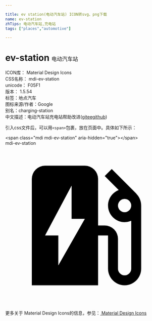 ```yaml
---

title: ev station(电动汽车站) ICON转svg、png下载
name: ev-station
zhTips: 电动汽车站,充电站
tags: ["places","automotive"]

---
```


# ev-station  <small style="font-size: 60%;font-weight: 100">电动汽车站</small>


<div class="detail-page">
<p>
<span>
ICON库：
<span class="badge-secondary badge">Material Design Icons</span> 
</span>
<br/>
<span>
CSS名称：
<span class="badge-secondary badge">mdi-ev-station</span> 
</span>
<br/>
<span>
unicode：
<span class="badge-secondary badge">F05F1</span> 
<copy-btn content='F05F1' btn-title=""></copy-btn>
<copy-btn :content='String.fromCodePoint(parseInt("F05F1", 16))' btn-title="复制U"></copy-btn>
</span>
<br/>
<span>
版本：
<span class="badge-secondary badge">1.5.54</span> 
</span><br/><span>标签：<span class="badge-light badge"><router-link to="/tags/places.html">地点</router-link></span><span class="badge-light badge"><router-link to="/tags/automotive.html">汽车</router-link></span></span>
<br/>
<span>图标来源/作者：<span class="badge-light badge">Google</span></span> 
<br/>
<span>别名：<span class="badge-light badge">charging-station</span></span><br/><span class="zh-detail">中文描述：<span class="badge-primary badge">电动汽车站</span><span class="badge-primary badge">充电站</span><span class="help-link"><span>帮助改进</span>(<a href="https://gitee.com/liuwave/icon-helper/edit/master/json/material/ev-station.json" target="_blank" rel="noopener noreferrer">gitee</a><a href="https://github.com/liuwave/icon-helper/edit/master/json/material/ev-station.json" target="_blank" rel="noopener noreferrer">github</a></span>)</span><br/>
</p>
</div>
<div class="alert alert-dark">
  <i class="mdi mdi-ev-station mdi-48px"></i>
  <i class="mdi mdi-ev-station mdi-36px"></i>
  <i class="mdi mdi-ev-station mdi-24px"></i>
  <i class="mdi mdi-ev-station mdi-18px"></i>
</div>
<div>
  <p>引入css文件后，可以用<code>&lt;span&gt;</code>包裹，放在页面中。具体如下所示：    
  </p>
  <div class="alert alert-primary" style="font-size: 14px">
    &lt;span class="mdi mdi-ev-station" aria-hidden="true"&gt;&lt;/span&gt;
    <copy-btn content='<span class="mdi mdi-ev-station" aria-hidden="true"></span>'></copy-btn>
  </div>
  <div class="alert alert-secondary">
    <i class="mdi mdi-ev-station"
    style="font-size: 24px"
    aria-hidden="true"></i> mdi-ev-station
    <copy-btn content="mdi-ev-station" btn-title="复制图标名称"></copy-btn>
  </div>
</div>
<div id="svg" class="svg-wrap">
<svg xmlns="http://www.w3.org/2000/svg" viewBox="0 0 24 24"><path d="M19.77,7.23L19.78,7.22L16.06,3.5L15,4.56L17.11,6.67C16.17,7.03 15.5,7.93 15.5,9A2.5,2.5 0 0,0 18,11.5C18.36,11.5 18.69,11.42 19,11.29V18.5A1,1 0 0,1 18,19.5A1,1 0 0,1 17,18.5V14A2,2 0 0,0 15,12H14V5A2,2 0 0,0 12,3H6A2,2 0 0,0 4,5V21H14V13.5H15.5V18.5A2.5,2.5 0 0,0 18,21A2.5,2.5 0 0,0 20.5,18.5V9C20.5,8.31 20.22,7.68 19.77,7.23M18,10A1,1 0 0,1 17,9A1,1 0 0,1 18,8A1,1 0 0,1 19,9A1,1 0 0,1 18,10M8,18V13.5H6L10,6V11H12L8,18Z" /></svg>
</div>
<detail full-name='mdi-ev-station'></detail>
    
<div><p>更多关于 Material Design Icons的信息，参见：<a target="_blank" href="https://iconhelper.cn/material.html"> Material Design Icons</a>
</p></div>
